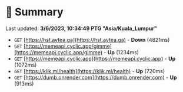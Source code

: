 # 📖 Summary
Last updated: **3/6/2023, 10:34:49 PTG "Asia/Kuala_Lumpur"**

- `GET` [https://hst.aytea.ga](https://hst.aytea.ga) - **Down** (4821ms)
- `GET` [https://memeapi.cyclic.app/gimme](https://memeapi.cyclic.app/gimme) - **Up** (1234ms)
- `GET` [https://memeapi.cyclic.app](https://memeapi.cyclic.app) - **Up** (1072ms)
- `GET` [https://klik.ml/health](https://klik.ml/health) - **Up** (720ms)
- `GET` [https://dumb.onrender.com](https://dumb.onrender.com) - **Up** (913ms)
